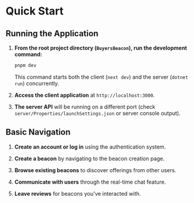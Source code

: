 # Quick Start

## Running the Application

1. **From the root project directory (`BuyersBeacon`), run the development command:**
   ```bash
   pnpm dev
   ```
   This command starts both the client (`next dev`) and the server (`dotnet run`) concurrently.

2. **Access the client application** at `http://localhost:3000`.

3. **The server API** will be running on a different port (check `server/Properties/launchSettings.json` or server console output).

## Basic Navigation

1. **Create an account or log in** using the authentication system.

2. **Create a beacon** by navigating to the beacon creation page.

3. **Browse existing beacons** to discover offerings from other users.

4. **Communicate with users** through the real-time chat feature.

5. **Leave reviews** for beacons you've interacted with.
